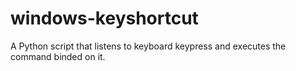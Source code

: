 # windows-keyshortcut
A Python script that listens to keyboard keypress and executes the command binded on it.
